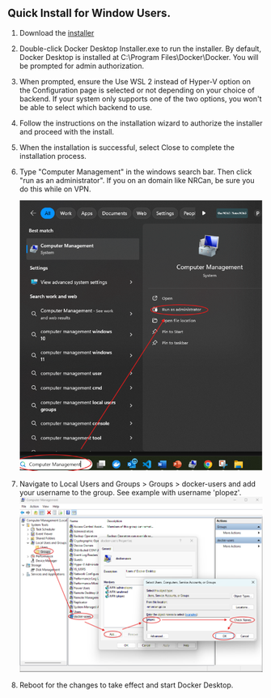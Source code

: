 ## Quick Install for Window Users. 
1. Download the [installer](https://www.docker.com/products/docker-desktop)
1. Double-click Docker Desktop Installer.exe to run the installer. By default, Docker Desktop is installed at C:\Program Files\Docker\Docker. You will be prompted for admin authorization.
1. When prompted, ensure the Use WSL 2 instead of Hyper-V option on the Configuration page is selected or not depending on your choice of backend.  If your system only supports one of the two options, you won't be able to select which backend to use.
1. Follow the instructions on the installation wizard to authorize the installer and proceed with the install.
1. When the installation is successful, select Close to complete the installation process.
1. Type "Computer Management" in the windows search bar. Then click "run as an administrator". If you on an domain like NRCan, be sure you do this while on VPN.

   ![image](./images/computer_management.png)
1. Navigate to Local Users and Groups > Groups > docker-users and add your username to the group. See example with username 'plopez'.![image](./images/docker_group.png)

1. Reboot for the changes to take effect and start Docker Desktop.
